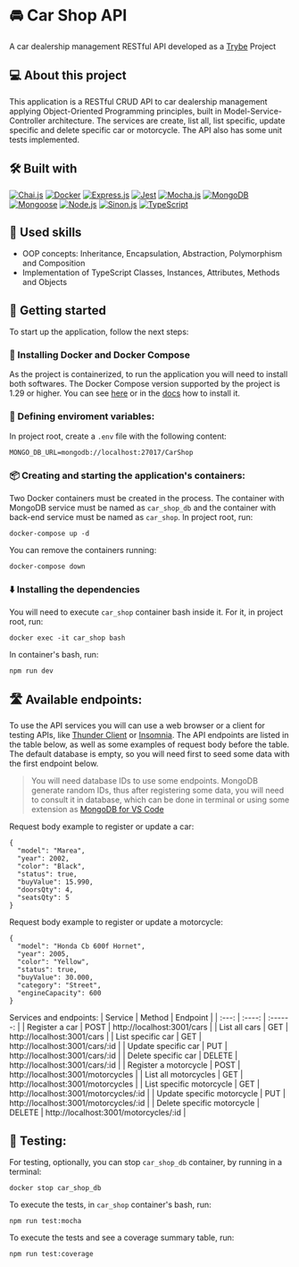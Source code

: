 # 🚘 Car Shop API
A car dealership management RESTful API developed as a [Trybe](https://www.betrybe.com/) Project

## 💻 About this project
This application is a RESTful CRUD API to car dealership management applying Object-Oriented Programming principles, built in Model-Service-Controller architecture. The services are create, list all, list specific, update specific and delete specific car or motorcycle. The API also has some unit tests implemented.

## 🛠️ Built with
<a href="https://www.chaijs.com" target="_blank" rel="noreferrer"><img src="https://img.shields.io/badge/chai.js-323330?style=for-the-badge&logo=chai&logoColor=red" alt="Chai.js" /></a>
<a href="https://www.docker.com" target="_blank" rel="noreferrer"><img src="https://img.shields.io/badge/docker-%230db7ed.svg?style=for-the-badge&logo=docker&logoColor=white" alt="Docker" /></a>
<a href="https://expressjs.com" target="_blank" rel="noreferrer"><img src="https://img.shields.io/badge/express.js-%23404d59.svg?style=for-the-badge&logo=express&logoColor=%2361DAFB" alt="Express.js" /></a>
<a href="https://jestjs.io" target="_blank" rel="noreferrer"><img src="https://img.shields.io/badge/-jest-%23C21325?style=for-the-badge&logo=jest&logoColor=white" alt="Jest" /></a>
<a href="https://mochajs.org" target="_blank" rel="noreferrer"><img src="https://img.shields.io/badge/mocha.js-323330?style=for-the-badge&logo=mocha&logoColor=Brown" alt="Mocha.js" /></a>
<a href="https://www.mongodb.com/docs/" target="_blank" rel="noreferrer"><img src="https://img.shields.io/badge/MongoDB-4EA94B?style=for-the-badge&logo=mongodb&logoColor=white" alt="MongoDB" /></a>
<a href="https://mongoosejs.com/docs/guide.html" target="_blank" rel="noreferrer"><img src="https://img.shields.io/badge/Mongoose-880000.svg?style=for-the-badge&logo=Mongoose&logoColor=white" alt="Mongoose" /></a>
<a href="https://nodejs.org/en/" target="_blank" rel="noreferrer"><img src="https://img.shields.io/badge/node.js-6DA55F?style=for-the-badge&logo=node.js&logoColor=white" alt="Node.js" /></a>
<a href="https://sinonjs.org" target="_blank" rel="noreferrer"><img src="https://img.shields.io/badge/sinon.js-323330?style=for-the-badge&logo=sinon" alt="Sinon.js" /></a>
<a href="https://www.typescriptlang.org/" target="_blank" rel="noreferrer"><img src="https://img.shields.io/badge/typescript-%23007ACC.svg?style=for-the-badge&logo=typescript&logoColor=white" alt="TypeScript" /></a>



## 🎯 Used skills
- OOP concepts: Inheritance, Encapsulation, Abstraction, Polymorphism and Composition
- Implementation of TypeScript Classes, Instances, Attributes, Methods and Objects

## 🏁 Getting started
To start up the application, follow the next steps:

### 🐋 Installing Docker and Docker Compose
As the project is containerized, to run the application you will need to install both softwares. The Docker Compose version supported by the project is 1.29 or higher. You can see [here](https://www.digitalocean.com/community/tutorials/how-to-install-and-use-docker-compose-on-ubuntu-20-04-pt) or in the [docs](https://docs.docker.com/compose/install/) how to install it.

### 🌱 Defining enviroment variables:
In project root, create a `.env` file with the following content:
```
MONGO_DB_URL=mongodb://localhost:27017/CarShop
```
### 📦 Creating and starting the application's containers:
Two Docker containers must be created in the process. The container with MongoDB service must be named as `car_shop_db` and the container with back-end service must be named as `car_shop`.
In project root, run:
```
docker-compose up -d
```
You can remove the containers running:
```
docker-compose down
```
### ⬇️ Installing the dependencies
You will need to execute `car_shop` container bash inside it.
For it, in project root, run:
```
docker exec -it car_shop bash
```
In container's bash, run:
```
npm run dev
```
## 🛣️ Available endpoints:
To use the API services you will can use a web browser or a client for testing APIs, like [Thunder Client](https://www.thunderclient.com) or [Insomnia](https://insomnia.rest/download).
The API endpoints are listed in the table below, as well as some examples of request body before the table.
The default database is empty, so you will need first to seed some data with the first endpoint below.
> You will need database IDs to use some endpoints. MongoDB generate random IDs, thus after registering some data, you will need to consult it in database, which can be done in terminal or using some extension as [MongoDB for VS Code](https://www.mongodb.com/products/vs-code)

Request body example to register or update a car:
```
{
  "model": "Marea",
  "year": 2002,
  "color": "Black",
  "status": true,
  "buyValue": 15.990,
  "doorsQty": 4,
  "seatsQty": 5
}
```
Request body example to register or update a motorcycle:
```
{
  "model": "Honda Cb 600f Hornet",
  "year": 2005,
  "color": "Yellow",
  "status": true,
  "buyValue": 30.000,
  "category": "Street",
  "engineCapacity": 600
}
```
Services and endpoints:
| Service | Method | Endpoint |
|  :---:  | :----: | :------: |
| Register a car | POST | http://localhost:3001/cars |
| List all cars | GET | http://localhost:3001/cars |
| List specific car | GET | http://localhost:3001/cars/:id |
| Update specific car | PUT | http://localhost:3001/cars/:id |
| Delete specific car | DELETE | http://localhost:3001/cars/:id |
| Register a motorcycle | POST | http://localhost:3001/motorcycles |
| List all motorcycles | GET | http://localhost:3001/motorcycles |
| List specific motorcycle | GET | http://localhost:3001/motorcycles/:id |
| Update specific motorcycle | PUT | http://localhost:3001/motorcycles/:id |
| Delete specific motorcycle | DELETE | http://localhost:3001/motorcycles/:id |


## 🧪 Testing:
For testing, optionally, you can stop `car_shop_db` container, by running in a terminal:
```
docker stop car_shop_db
```
To execute the tests, in `car_shop` container's bash, run:
```
npm run test:mocha
```
To execute the tests and see a coverage summary table, run:
```
npm run test:coverage
```
